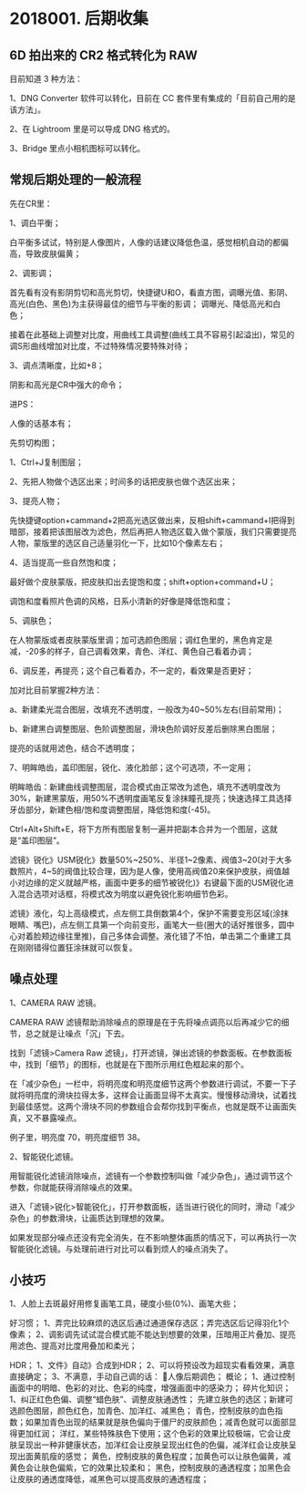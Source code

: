 # 2018001. 后期收集

## 6D 拍出来的 CR2 格式转化为 RAW
目前知道 3 种方法：

1、DNG Converter 软件可以转化，目前在 CC 套件里有集成的「目前自己用的是该方法」。

2、在 Lightroom 里是可以导成 DNG 格式的。

3、Bridge 里点小相机图标可以转化。

## 常规后期处理的一般流程
先在CR里：

1、调白平衡；

白平衡多试试，特别是人像图片，人像的话建议降低色温，感觉相机自动的都偏高，导致皮肤偏黄；

2、调影调；

首先看有没有影阴剪切和高光剪切，快捷键U和O，看直方图，调曝光值、影阴、高光(白色、黑色)为主获得最佳的细节与平衡的影调；
调曝光、降低高光和白色；

接着在此基础上调整对比度，用曲线工具调整(曲线工具不容易引起溢出)，常见的调S形曲线增加对比度，不过特殊情况要特殊对待；

3、调点清晰度，比如+8；

阴影和高光是CR中强大的命令；

进PS：

人像的话基本有；

先剪切构图；

1、Ctrl+J复制图层；

2、先把人物做个选区出来；时间多的话把皮肤也做个选区出来；

3、提亮人物；

先快捷键option+cammand+2把高光选区做出来，反相shift+cammand+I把得到暗部，接着把该图层改为滤色，然后再把人物选区载入做个蒙版，我们只需要提亮人物，蒙版里的选区自己适量羽化一下，比如10个像素左右；

4、适当提高一些自然饱和度；

最好做个皮肤蒙版，把皮肤扣出去提饱和度；shift+option+command+U；

调饱和度看照片色调的风格，日系小清新的好像是降低饱和度；

5、调肤色；

在人物蒙版或者皮肤蒙版里调；加可选颜色图层；调红色里的，黑色肯定是减，-20多的样子，自己调看效果，青色、洋红、黄色自己看着办调；

6、调反差，再提亮；这个自己看着办，不一定的，看效果是否更好；

加对比目前掌握2种方法：

a、新建柔光混合图层，改填充不透明度，一般改为40~50%左右(目前常用)；

b、新建黑白调整图层、色阶调整图层，滑块色阶调好反差后删除黑白图层；

提亮的话就用滤色，结合不透明度；

7、明眸皓齿，盖印图层，锐化、液化脸部；这个可选项，不一定用；

明眸皓齿：新建曲线调整图层，混合模式由正常改为滤色，填充不透明度改为30%，新建黑蒙版，用50%不透明度画笔反复涂抹瞳孔提亮；快速选择工具选择牙齿部分，新建色相/饱和度调整图层，降低饱和度(-45)。

Ctrl+Alt+Shift+E，将下方所有图层复制一遍并把副本合并为一个图层，这就是“盖印图层”。

滤镜》锐化》USM锐化》数量50%~250%、半径1~2像素、阀值3~20(对于大多数照片，4~5的阀值比较合理，因为是人像，使用高阀值20来保护皮肤，阀值越小对边缘的定义就越严格，画面中更多的细节被锐化)》右键最下面的USM锐化进入混合选项对话框，将模式改为明度以避免锐化影响细节色彩。

滤镜》液化，勾上高级模式，点左侧工具倒数第4个，保护不需要变形区域(涂抹眼睛、嘴巴)，点左侧工具第一个向前变形，画笔大一些(圈大的话好推很多，圆中心对着脸颊边缘往里推)，自己多体会调整。液化错了不怕，单击第二个重建工具在刚刚错得位置狂涂抹就可以恢复。

## 噪点处理
1、CAMERA RAW 滤镜。

CAMERA RAW 滤镜帮助消除噪点的原理是在于先将噪点调亮以后再减少它的细节，总之就是让噪点「沉」下去。

找到「滤镜>Camera Raw 滤镜」，打开滤镜，弹出滤镜的参数面板。在参数面板中，找到「细节」的图标，也就是在下图所示用红色框起来的那个。

在「减少杂色」一栏中，将明亮度和明亮度细节这两个参数进行调试，不要一下子就将明亮度的滑块拉得太多，这样会让画面显得不太真实。慢慢移动滑块，试着找到最佳感觉。这两个滑块不同的参数组合会帮你找到平衡点，也就是既不让画面失真，又不暴露噪点。

例子里，明亮度 70，明亮度细节 38。

2、智能锐化滤镜。

用智能锐化滤镜消除噪点，滤镜有一个参数控制叫做「减少杂色」，通过调节这个参数，你就能获得消除噪点的效果。

进入「滤镜>锐化>智能锐化」，打开参数面板，适当进行锐化的同时，滑动「减少杂色」的参数滑块，让画质达到理想的效果。

如果发现部分噪点还没有完全消失，在不影响整体画质的情况下，可以再执行一次智能锐化滤镜。与处理前进行对比可以看到烦人的噪点消失了。

## 小技巧
1、人脸上去斑最好用修复画笔工具，硬度小些(0%)、画笔大些；

好习惯；
1、弄完比较麻烦的选区后通过通道保存选区；弄完选区后记得羽化1个像素；
2、调影调先试试混合模式能不能达到想要的效果，压暗用正片叠加、提亮用滤色、提高对比度用叠加和柔光；

HDR；
1、文件》自动》合成到HDR；
2、可以将预设改为超现实看看效果，满意直接确定；
3、不满意，手动自己调的话：
人像后期调色；
概论；
1、通过控制画面中的明暗、色彩的对比、色彩的纯度，增强画面中的感染力；
碎片化知识；
1、纠正红色色偏、调整“蜡色肤”、调整皮肤通透性；
先建立肤色的选区；新建可选颜色图层，颜色红色，加青色、加洋红、减黑色；
青色，控制皮肤的血色指数；如果加青色出现的结果就是肤色偏向于僵尸的皮肤颜色；减青色就可以面部显得更加红润；
洋红，某些特殊肤色下使用；这个色彩的效果比较极端，它会让皮肤呈现出一种非健康状态，加洋红会让皮肤呈现出红色的色偏，减洋红会让皮肤呈现出面黄肌瘦的感觉；
黄色，控制皮肤的黄色程度；加黄色可以让肤色偏黄，减黄色会让肤色偏紫，它的效果比较柔和；
黑色，控制皮肤的通透程度；加黑色会让皮肤的通透度降低，减黑色可以提高皮肤的通透程度；